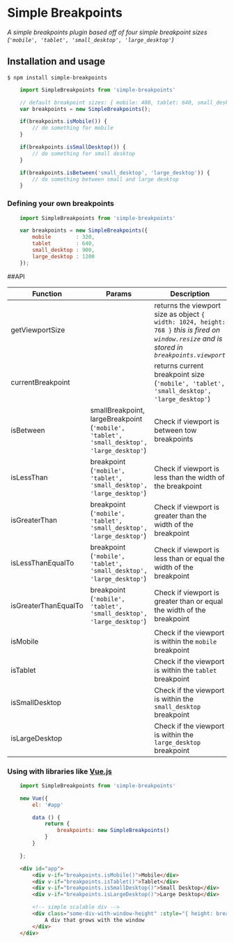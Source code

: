 # Simple Breakpoints

_A simple breakpoints plugin based off of four simple breakpoint sizes (`'mobile', 'tablet', 'small_desktop', 'large_desktop'`)_

## Installation and usage

    $ npm install simple-breakpoints

```javascript
    import SimpleBreakpoints from 'simple-breakpoints'

    // default breakpoint sizes: { mobile: 480, tablet: 640, small_desktop: 1024, large_desktop: 1180 }
    var breakpoints = new SimpleBreakpoints();

    if(breakpoints.isMobile()) {
        // do something for mobile
    }

    if(breakpoints.isSmallDesktop()) {
        // do something for small desktop
    }

    if(breakpoints.isBetween('small_desktop', 'large_desktop')) {
        // do something between small and large desktop
    }

```

### Defining your own breakpoints

```javascript
    import SimpleBreakpoints from 'simple-breakpoints'

    var breakpoints = new SimpleBreakpoints({
        mobile        : 320,
        tablet        : 640,
        small_desktop : 900,
        large_desktop : 1200
    });

```

##API

Function | Params | Description
------ | -------- | -----------
getViewportSize |  | returns the viewport size as object `{ width: 1024, height: 768 }` _this is fired on `window.resize` and is stored in `breakpoints.viewport`_
currentBreakpoint | | returns current breakpoint size (`'mobile', 'tablet', 'small_desktop', 'large_desktop'`)
isBetween | smallBreakpoint, largeBreakpoint (`'mobile', 'tablet', 'small_desktop', 'large_desktop'`) | Check if viewport is between tow breakpoints
isLessThan | breakpoint (`'mobile', 'tablet', 'small_desktop', 'large_desktop'`) | Check if viewport is less than the width of the breakpoint
isGreaterThan | breakpoint (`'mobile', 'tablet', 'small_desktop', 'large_desktop'`) | Check if viewport is greater than the width of the breakpoint
isLessThanEqualTo | breakpoint (`'mobile', 'tablet', 'small_desktop', 'large_desktop'`) | Check if viewport is less than or equal the width of the breakpoint
isGreaterThanEqualTo | breakpoint (`'mobile', 'tablet', 'small_desktop', 'large_desktop'`) | Check if viewport is greater than or equal the width of the breakpoint
isMobile | | Check if the viewport is within the `mobile` breakpoint
isTablet | | Check if the viewport is within the `tablet` breakpoint
isSmallDesktop | | Check if the viewport is within the `small_desktop` breakpoint
isLargeDesktop | | Check if the viewport is within the `large_desktop` breakpoint

### Using with libraries like [Vue.js](https://vuejs.org/)

```javascript
    import SimpleBreakpoints from 'simple-breakpoints'

    new Vue({
        el: '#app'

        data () {
            return {
                breakpoints: new SimpleBreakpoints()
            }
        }

    };
```

```html
    <div id="app">
        <div v-if="breakpoints.isMobile()">Mobile</div>
        <div v-if="breakpoints.isTablet()">Tablet</div>
        <div v-if="breakpoints.isSmallDesktop()">Small Desktop</div>
        <div v-if="breakpoints.isLargeDesktop()">Large Desktop</div>

        <!-- simple scalable div -->
        <div class="some-div-with-window-height" :style="{ height: breakpoints.viewport.height + 'px' }">
            A div that grows with the window
        </div>
    </div>
```
